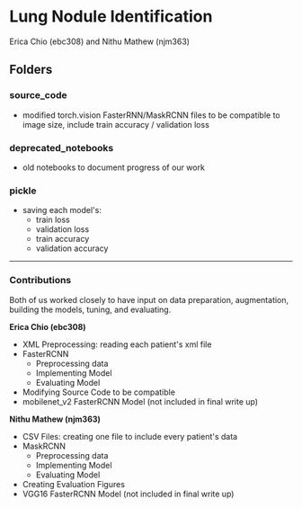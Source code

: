 # Lung Nodule Identification
Erica Chio (ebc308) and Nithu Mathew (njm363)

## Folders

### source_code 
* modified torch.vision FasterRNN/MaskRCNN files to be compatible to image size, include train accuracy / validation loss

### deprecated_notebooks
* old notebooks to document progress of our work

### pickle
* saving each model's:
  * train loss
  * validation loss
  * train accuracy
  * validation accuracy
  
---

###  Contributions
Both of us worked closely to have input on data preparation, augmentation, building the models, tuning, and evaluating.

**Erica Chio (ebc308)** 
  * XML Preprocessing: reading each patient's xml file
  * FasterRCNN
    * Preprocessing data 
    * Implementing Model
    * Evaluating Model
  * Modifying Source Code to be compatible
  * mobilenet_v2 FasterRCNN Model (not included in final write up) 

**Nithu Mathew (njm363)**
  * CSV Files: creating one file to include every patient's data
  * MaskRCNN
    * Preprocessing data
    * Implementing Model
    * Evaluating Model
  * Creating Evaluation Figures 
  * VGG16 FasterRCNN Model (not included in final write up) 
